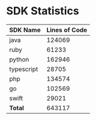 # SDK Statistics

| SDK Name | Lines of Code |
| -------- | ------------- |
| java | 124069 |
| ruby | 61233 |
| python | 162946 |
| typescript | 28705 |
| php | 134574 |
| go | 102569 |
| swift | 29021 |
| **Total** | 643117 |
